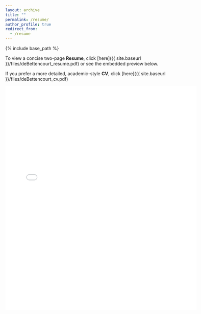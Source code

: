 ```yaml
---
layout: archive
title: ""
permalink: /resume/
author_profile: true
redirect_from:
  - /resume
---
```


{% include base_path %}

To view a concise two-page <strong>Resume</strong>, click [here]({{ site.baseurl }}/files/deBettencourt_resume.pdf) or see the embedded preview below.

If you prefer a more detailed, academic-style <strong>CV</strong>, click [here]({{ site.baseurl }}/files/deBettencourt_cv.pdf) 

<embed src="{{ site.baseurl }}/files/deBettencourt_resume.pdf#toolbar=0&navpanes=0&scrollbar=0" width="600" height="700" type='application/pdf'> 